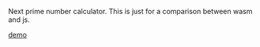 Next prime number calculator. This is just for a comparison between wasm and js.

[demo](https://arizuk.github.io/prime-number-calc-wasm/)